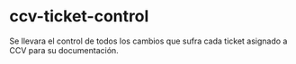 # ccv-ticket-control
Se llevara el control de todos los cambios que sufra cada ticket asignado a CCV para su documentación. 
